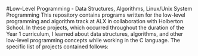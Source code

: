 #Low-Level Programming - Data Structures, Algorithms, Linux/Unix System Programming
This repository contains programs written for the low-level programming and algorithm track at ALX in collaboration with Holberton School. In these projects, which occurred throughout the duration of the Year 1 curriculum, I learned about data structures, algorithms, and other low-level programming concepts while working in the C language. The specific list of projects contained follows:
